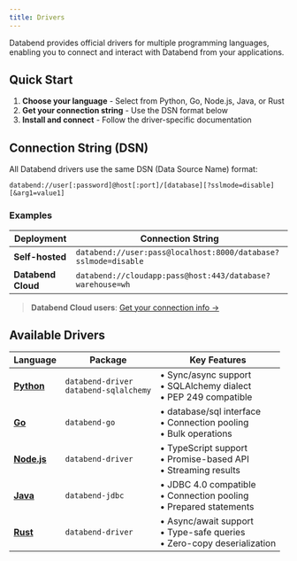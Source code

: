 ```yaml
---
title: Drivers
---
```


Databend provides official drivers for multiple programming languages, enabling you to connect and interact with Databend from your applications.

## Quick Start

1. **Choose your language** - Select from Python, Go, Node.js, Java, or Rust
2. **Get your connection string** - Use the DSN format below
3. **Install and connect** - Follow the driver-specific documentation

## Connection String (DSN)

All Databend drivers use the same DSN (Data Source Name) format:

```
databend://user[:password]@host[:port]/[database][?sslmode=disable][&arg1=value1]
```

### Examples

| Deployment | Connection String |
|------------|-------------------|
| **Self-hosted** | `databend://user:pass@localhost:8000/database?sslmode=disable` |
| **Databend Cloud** | `databend://cloudapp:pass@host:443/database?warehouse=wh` |

> **Databend Cloud users**: [Get your connection info →](/guides/cloud/using-databend-cloud/warehouses#obtaining-connection-information)

## Available Drivers

| Language | Package | Key Features |
|----------|---------|-------------|
| **[Python](./python)** | `databend-driver`<br/>`databend-sqlalchemy` | • Sync/async support<br/>• SQLAlchemy dialect<br/>• PEP 249 compatible |
| **[Go](./golang)** | `databend-go` | • database/sql interface<br/>• Connection pooling<br/>• Bulk operations |
| **[Node.js](./nodejs)** | `databend-driver` | • TypeScript support<br/>• Promise-based API<br/>• Streaming results |
| **[Java](./jdbc)** | `databend-jdbc` | • JDBC 4.0 compatible<br/>• Connection pooling<br/>• Prepared statements |
| **[Rust](./rust)** | `databend-driver` | • Async/await support<br/>• Type-safe queries<br/>• Zero-copy deserialization |

